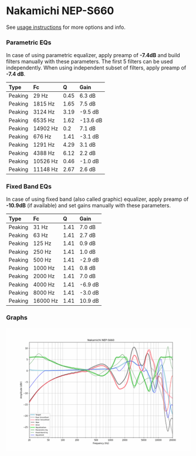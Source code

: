 # Nakamichi NEP-S660
See [usage instructions](https://github.com/jaakkopasanen/AutoEq#usage) for more options and info.

### Parametric EQs
In case of using parametric equalizer, apply preamp of **-7.4dB** and build filters manually
with these parameters. The first 5 filters can be used independently.
When using independent subset of filters, apply preamp of **-7.4 dB**.

| Type    | Fc       |    Q | Gain     |
|:--------|:---------|:-----|:---------|
| Peaking | 29 Hz    | 0.45 | 6.3 dB   |
| Peaking | 1815 Hz  | 1.65 | 7.5 dB   |
| Peaking | 3124 Hz  | 3.19 | -9.5 dB  |
| Peaking | 6535 Hz  | 1.62 | -13.6 dB |
| Peaking | 14902 Hz | 0.2  | 7.1 dB   |
| Peaking | 676 Hz   | 1.41 | -3.1 dB  |
| Peaking | 1291 Hz  | 4.29 | 3.1 dB   |
| Peaking | 4388 Hz  | 6.12 | 2.2 dB   |
| Peaking | 10526 Hz | 0.46 | -1.0 dB  |
| Peaking | 11148 Hz | 2.67 | 2.6 dB   |

### Fixed Band EQs
In case of using fixed band (also called graphic) equalizer, apply preamp of **-10.9dB**
(if available) and set gains manually with these parameters.

| Type    | Fc       |    Q | Gain    |
|:--------|:---------|:-----|:--------|
| Peaking | 31 Hz    | 1.41 | 7.0 dB  |
| Peaking | 63 Hz    | 1.41 | 2.7 dB  |
| Peaking | 125 Hz   | 1.41 | 0.9 dB  |
| Peaking | 250 Hz   | 1.41 | 1.0 dB  |
| Peaking | 500 Hz   | 1.41 | -2.9 dB |
| Peaking | 1000 Hz  | 1.41 | 0.8 dB  |
| Peaking | 2000 Hz  | 1.41 | 7.0 dB  |
| Peaking | 4000 Hz  | 1.41 | -6.9 dB |
| Peaking | 8000 Hz  | 1.41 | -3.0 dB |
| Peaking | 16000 Hz | 1.41 | 10.9 dB |

### Graphs
![](./Nakamichi%20NEP-S660.png)
